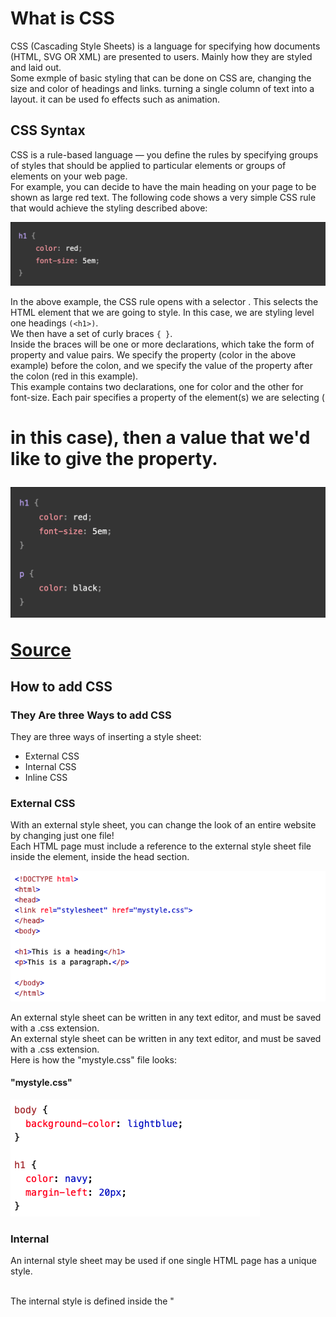 # What is CSS

CSS (Cascading Style Sheets) is a language for specifying how documents (HTML, SVG OR XML) are presented to users. Mainly how they are styled and laid out.
<br> Some exmple of basic styling that can be done on CSS are, changing the size and color of headings and links. turning a single column of text into a layout. it can be used fo effects such as animation.

## CSS Syntax

CSS is a rule-based language — you define the rules by specifying groups of styles that should be applied to particular elements or groups of elements on your web page.
<br> For example, you can decide to have the main heading on your page to be shown as large red text. The following code shows a very simple CSS rule that would achieve the styling described above:

![CSS syntax image](https://raw.githubusercontent.com/Dantay13/reading-notes/main/pics/pic2.png)

In the above example, the CSS rule opens with a selector . This selects the HTML element that we are going to style. In this case, we are styling level one headings `(<h1>)`.
<br>We then have a set of curly braces `{ }`.
<br>Inside the braces will be one or more declarations, which take the form of property and value pairs. We specify the property (color in the above example) before the colon, and we specify the value of the property after the colon (red in this example).
<br>This example contains two declarations, one for color and the other for font-size. Each pair specifies a property of the element(s) we are selecting (<h1> in this case), then a value that we'd like to give the property.

![CSS stylesheet](https://raw.githubusercontent.com/Dantay13/reading-notes/main/pics/pic1.png)

[Source](https://developer.mozilla.org/en-US/docs/Learn/CSS/First_steps/What_is_CSS)

## How to add CSS

### They Are three Ways to add CSS

They are three ways of inserting a style sheet:

- External CSS
- Internal CSS
- Inline CSS

### External CSS

With an external style sheet, you can change the look of an entire website by changing just one file!
<br> Each HTML page must include a reference to the external style sheet file inside the <link> element, inside the head section.

![External CSS Example](https://raw.githubusercontent.com/Dantay13/reading-notes/main/pics/pic3.png)

An external style sheet can be written in any text editor, and must be saved with a .css extension.
<br>An external style sheet can be written in any text editor, and must be saved with a .css extension.
<br>Here is how the "mystyle.css" file looks:

#### "mystyle.css"

![mystyle.cc Example](https://raw.githubusercontent.com/Dantay13/reading-notes/main/pics/pic4.png)

### Internal

An internal style sheet may be used if one single HTML page has a unique style.

<br> The internal style is defined inside the "<style>" element, inside the head section.

Example
<br> The internal style is defined inside the "<style>" element, inside the head section.

![Internal CSS Example](https://raw.githubusercontent.com/Dantay13/reading-notes/main/pics/pic5.png)

### Inline CSS

An inline style may be used to apply a unique style for a single element.
<br> To use inline styles, add the style attribute to the relevant element. The style attribute can contain any CSS property.

![Inline CSS Example](https://raw.githubusercontent.com/Dantay13/reading-notes/main/pics/pic6.png)

### Multiple Style Sheets

If some properties have been defined for the same selector (element) in different style sheets, the value from the last read style sheet will be used. 

[Source](https://www.w3schools.com/css/css_howto.asp)

To understanding CSS color property visit the below link
[CSS color property](https://www.w3schools.com/cssref/pr_text_color.asp)

[CSS Reference](https://developer.mozilla.org/en-US/docs/Web/CSS/Reference)

[Myers Web Reset Stylesheet](https://meyerweb.com/eric/tools/css/reset/)
